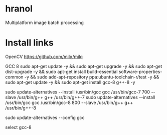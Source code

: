 # hranol
Multiplatform image batch processing

# Install links
OpenCV
https://github.com/milq/milq

GCC 8
sudo apt-get update -y &&
sudo apt-get upgrade -y &&
sudo apt-get dist-upgrade -y &&
sudo apt-get install build-essential software-properties-common -y &&
sudo add-apt-repository ppa:ubuntu-toolchain-r/test -y &&
sudo apt-get update -y &&
sudo apt-get install gcc-8 g++-8 -y

sudo update-alternatives --install /usr/bin/gcc gcc /usr/bin/gcc-7 700 --slave /usr/bin/g++ g++ /usr/bin/g++-7
sudo update-alternatives --install /usr/bin/gcc gcc /usr/bin/gcc-8 800 --slave /usr/bin/g++ g++ /usr/bin/g++-8

sudo update-alternatives --config gcc

select gcc-8
